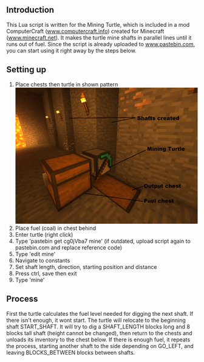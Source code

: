 
## Introduction

This Lua script is written for the Mining Turtle, which is included in a mod ComputerCraft (www.computercraft.info) created for Minecraft (www.minecraft.net).
It makes the turtle mine shafts in parallel lines until it runs out of fuel.
Since the script is already uploaded to www.pastebin.com, you can start using it right away by the steps below.

## Setting up

1. Place chests then turtle in shown pattern
	![Pattern](pattern.png?raw=true)
1. Place fuel (coal) in chest behind
1. Enter turtle (right click)
1. Type 'pastebin get cg0jVba7 mine'
	(if outdated, upload script again to pastebin.com and replace reference code)
1. Type 'edit mine'
1. Navigate to constants
1. Set shaft length, direction, starting position and distance
1. Press ctrl, save then exit
1. Type 'mine'


## Process

First the turtle calculates the fuel level needed for digging the next shaft. If there isn't enough, it wont start.
The turtle will relocate to the beginning shaft START_SHAFT.
It will try to dig a SHAFT_LENGTH blocks long and 8 blocks tall shaft (height cannot be changed), 
then return to the chests and unloads its inventory to the chest below.
If there is enough fuel, it repeats the process, starting another shaft to the side depending on GO_LEFT,
and leaving BLOCKS_BETWEEN blocks between shafts.

